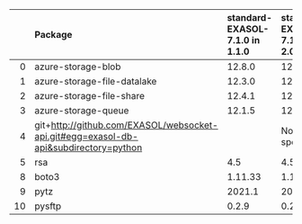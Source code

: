 |    | Package                                                                              | standard-EXASOL-7.1.0 in 1.1.0     | standard-EXASOL-7.1.0 in 2.0.0     | Status   |
|---:|:-------------------------------------------------------------------------------------|:--------------|:--------------|:---------|
|  0 | azure-storage-blob                                                                   | 12.8.0        | 12.8.1        | UPDATED  |
|  1 | azure-storage-file-datalake                                                          | 12.3.0        | 12.4.0        | UPDATED  |
|  2 | azure-storage-file-share                                                             | 12.4.1        | 12.5.0        | UPDATED  |
|  3 | azure-storage-queue                                                                  | 12.1.5        | 12.1.6        | UPDATED  |
|  4 | git+http://github.com/EXASOL/websocket-api.git#egg=exasol-db-api&subdirectory=python |               | Not specified |          |
|  5 | rsa                                                                                  |  4.5          | 4.5           |          |
|  8 | boto3                                                                                | 1.11.33       | 1.17.96       | UPDATED  |
|  9 | pytz                                                                                 | 2021.1        | 2021.1        |          |
| 10 | pysftp                                                                               | 0.2.9         | 0.2.9         |          |
